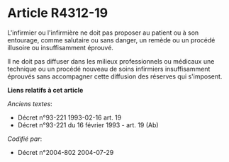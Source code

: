 # Article R4312-19

L'infirmier ou l'infirmière ne doit pas proposer au patient ou à son entourage, comme salutaire ou sans danger, un remède ou
un procédé illusoire ou insuffisamment éprouvé.

Il ne doit pas diffuser dans les milieux professionnels ou médicaux une technique ou un procédé nouveau de soins infirmiers
insuffisamment éprouvés sans accompagner cette diffusion des réserves qui s'imposent.

**Liens relatifs à cet article**

_Anciens textes_:

  - Décret n°93-221 1993-02-16 art. 19
  - Décret n°93-221 du 16 février 1993 - art. 19 (Ab)

_Codifié par_:

  - Décret n°2004-802 2004-07-29
